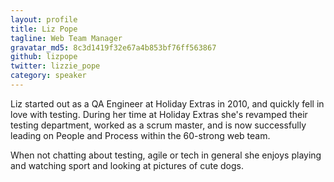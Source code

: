 ```yaml
---
layout: profile
title: Liz Pope
tagline: Web Team Manager
gravatar_md5: 8c3d1419f32e67a4b853bf76ff563867
github: lizpope
twitter: lizzie_pope
category: speaker
---
```


Liz started out as a QA Engineer at Holiday Extras in 2010, and quickly fell in love with testing. During her time at Holiday Extras she's revamped their testing department, worked as a scrum master, and is now successfully leading on People and Process within the 60-strong web team.

When not chatting about testing, agile or tech in general she enjoys playing and watching sport and looking at pictures of cute dogs. 

